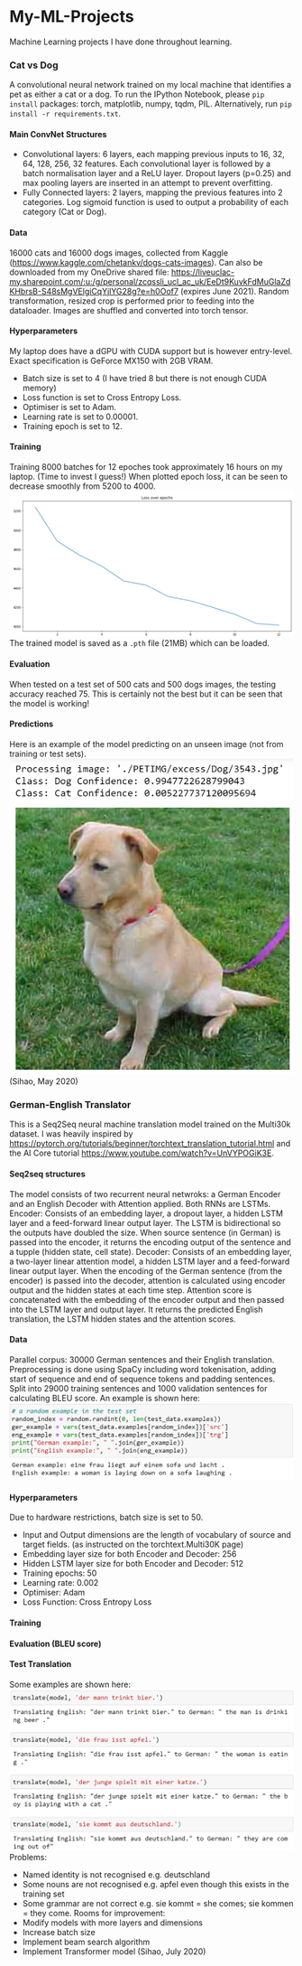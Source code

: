 # My-ML-Projects
Machine Learning projects I have done throughout learning.

### Cat vs Dog
A convolutional neural network trained on my local machine that identifies a pet as either a cat or a dog.
To run the IPython Notebook, please ```pip install``` packages: torch, matplotlib, numpy, tqdm, PIL. Alternatively, run ```pip install -r requirements.txt```.
#### Main ConvNet Structures
- Convolutional layers: 6 layers, each mapping previous inputs to 16, 32, 64, 128, 256, 32 features. Each convolutional layer is followed by a batch normalisation layer and a ReLU layer. Dropout layers (p=0.25) and max pooling layers are inserted in an attempt to prevent overfitting.
- Fully Connected layers: 2 layers, mapping the previous features into 2 categories. Log sigmoid function is used to output a probability of each category (Cat or Dog).
#### Data
16000 cats and 16000 dogs images, collected from Kaggle (https://www.kaggle.com/chetankv/dogs-cats-images). Can also be downloaded from my OneDrive shared file: https://liveuclac-my.sharepoint.com/:u:/g/personal/zcqssli_ucl_ac_uk/EeDt9KuvkFdMuGlaZdKHbrsB-S48sMgVElgiCqYjlYG28g?e=h0Oof7 (expires June 2021).
Random transformation, resized crop is performed prior to feeding into the dataloader. Images are shuffled and converted into torch tensor.
#### Hyperparameters
My laptop does have a dGPU with CUDA support but is however entry-level. Exact specification is GeForce MX150 with 2GB VRAM.
- Batch size is set to 4 (I have tried 8 but there is not enough CUDA memory)
- Loss function is set to Cross Entropy Loss.
- Optimiser is set to Adam.
- Learning rate is set to 0.00001.
- Training epoch is set to 12.
#### Training
Training 8000 batches for 12 epoches took approximately 16 hours on my laptop. (Time to invest I guess!)
When plotted epoch loss, it can be seen to decrease smoothly from 5200 to 4000.
![Epoch_Loss](/images/loss_over_epochs_cat_v_dog.png)
The trained model is saved as a ```.pth``` file (21MB) which can be loaded.
#### Evaluation
When tested on a test set of 500 cats and 500 dogs images, the testing accuracy reached 75. This is certainly not the best but it can be seen that the model is working!
#### Predictions
Here is an example of the model predicting on an unseen image (not from training or test sets).
![Prediction_Example](/images/prediction_examples_cat_v_dog.png)
(Sihao, May 2020)


### German-English Translator
This is a Seq2Seq neural machine translation model trained on the Multi30k dataset. I was heavily inspired by https://pytorch.org/tutorials/beginner/torchtext_translation_tutorial.html and the AI Core tutorial https://www.youtube.com/watch?v=UnVYPOGiK3E.
#### Seq2seq structures
The model consists of two recurrent neural netwroks: a German Encoder and an English Decoder with Attention applied. Both RNNs are LSTMs.
Encoder: Consists of an embedding layer, a dropout layer, a hidden LSTM layer and a feed-forward linear output layer. The LSTM is bidirectional so the outputs have doubled the size. When source sentence (in German) is passed into the encoder, it returns the encoding output of the sentence and a tupple (hidden state, cell state).
Decoder: Consists of an embedding layer, a two-layer linear attention model, a hidden LSTM layer and a feed-forward linear output layer. When the encoding of the German sentence (from the encoder) is passed into the decoder, attention is calculated using encoder output and the hidden states at each time step. Attention score is concatenated with the embedding of the encoder output and then passed into the LSTM layer and output layer. It returns the predicted English translation, the LSTM hidden states and the attention scores.
#### Data
Parallel corpus: 30000 German sentences and their English translation. Preprocessing is done using SpaCy including word tokenisation, adding start of sequence and end of sequence tokens and padding sentences. Split into 29000 training sentences and 1000 validation sentences for calculating BLEU score.
An example is shown here:
![Multi30k_Example](/images/multi30k_example.png)
#### Hyperparameters
Due to hardware restrictions, batch size is set to 50.
- Input and Output dimensions are the length of vocabulary of source and target fields. (as instructed on the torchtext.Multi30K page)
- Embedding layer size for both Encoder and Decoder: 256
- Hidden LSTM layer size for both Encoder and Decoder: 512
- Training epochs: 50
- Learning rate: 0.002
- Optimiser: Adam
- Loss Function: Cross Entropy Loss
#### Training
#### Evaluation (BLEU score)
#### Test Translation
Some examples are shown here:
![Translation_Example](/images/translation_example.png)
Problems:
- Named identity is not recognised e.g. deutschland
- Some nouns are not recognised e.g. apfel even though this exists in the training set
- Some grammar are not correct e.g. sie kommt = she comes; sie kommen = they come.
Rooms for improvement:
- Modify models with more layers and dimensions
- Increase batch size
- Implement beam search algorithm
- Implement Transformer model
(Sihao, July 2020)
